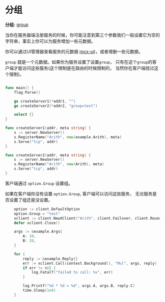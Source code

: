 # 分组

**分组:** [group](https://github.com/rpcx-ecosystem/rpcx-examples3/tree/master/group)

当你在服务器端注册服务的时候，你可能注意到第三个参数我们一般设置它为空的字符串，事实上你可以为服务增加一些元数据。

你可以通过UI管理器查看服务的元数据 [rpcx-ui](https://github.com/smallnest/rpcx-ui))，或者增删一些元数据。


`group` 就是一个元数据。如果你为服务设置了设置`group`， 只有在这个`group`的客户端才能访问这些服务(这个限制是在路由的时候限制的， 当然你在客户端绕过这个限制)。


```go server.go

func main() {
	flag.Parse()

	go createServer1(*addr1, "")
	go createServer2(*addr2, "group=test")

	select {}
}

func createServer1(addr, meta string) {
	s := server.NewServer()
	s.RegisterName("Arith", new(example.Arith), meta)
	s.Serve("tcp", addr)
}

func createServer2(addr, meta string) {
	s := server.NewServer()
	s.RegisterName("Arith", new(Arith), meta)
	s.Serve("tcp", addr)
}
```

客户端通过 `option.Group` 设置组。

如果在客户端你没有设置 `option.Group`, 客户端可以访问这些服务， 无论服务是否设置了组还是没设置。

```go client.go
	option := client.DefaultOption
	option.Group = "test"
	xclient := client.NewXClient("Arith", client.Failover, client.RoundRobin, d, option)
	defer xclient.Close()

	args := &example.Args{
		A: 10,
		B: 20,
	}

	for {
		reply := &example.Reply{}
		err := xclient.Call(context.Background(), "Mul", args, reply)
		if err != nil {
			log.Fatalf("failed to call: %v", err)
		}

		log.Printf("%d * %d = %d", args.A, args.B, reply.C)
		time.Sleep(1e9)
	}
```